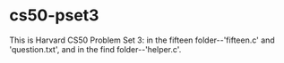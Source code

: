 # cs50-pset3

This is Harvard CS50 Problem Set 3: in the fifteen folder--'fifteen.c' and 'question.txt', and in the find folder--'helper.c'.
